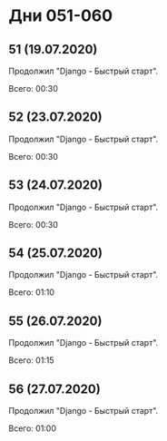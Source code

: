 # Дни 051-060

## 51 (19.07.2020)

Продолжил "Django - Быстрый старт".

Всего: 00:30

## 52 (23.07.2020)

Продолжил "Django - Быстрый старт".

Всего: 00:30

## 53 (24.07.2020)

Продолжил "Django - Быстрый старт".

Всего: 00:30

## 54 (25.07.2020)

Продолжил "Django - Быстрый старт".

Всего: 01:10

## 55 (26.07.2020)

Продолжил "Django - Быстрый старт".

Всего: 01:15

## 56 (27.07.2020)

Продолжил "Django - Быстрый старт".

Всего: 01:00
